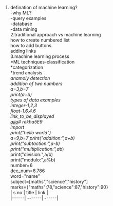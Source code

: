 1. defination of machine learning?  
   -why ML?  
   -query examples  
   -database  
   -data mining  
   2.traditional approach vs machine learning  
   how to create numbered list  
how to add buttons  
adding links  
3.machine learning process  
*ML techniques-classification  
*categorization  
*trend analysis  
*anamoly detection  
addition of two numbers  
a=3,b=7  
print(a+b)  
types of data examples  
integer-1,2,3  
float-1.6,4.6  
link_to_be_displayed  
[ajio](https://www.ajio.com/)# rekha5E9  
import  
print("hello world")  
a=9,b=7
print("addition:",a+b)  
print("subtaction:",a-b)  
print("multiplication:",a*b)  
print("division:",a/b)  
print("modulo:",a%b)  
number=6  
dec_num=6.786  
word="name"  
subject=[maths","science","history"]  
marks={"maths":78,"science":87,"history":90}  
| s.no | title |  link |  
|------| -------| ------|  
